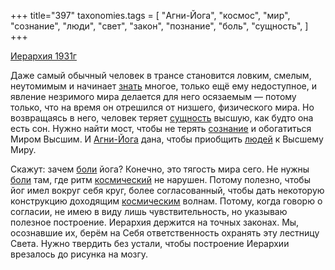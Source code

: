 +++
title="397"
taxonomies.tags = [
 "Агни-Йога",
 "космос",
 "мир",
 "сознание",
 "люди",
 "свет",
 "закон",
 "познание",
 "боль",
 "сущность",
]
+++

[Иерархия 1931г](/agni/1931)

Даже самый обычный человек в трансе становится ловким, смелым, неутомимым и начинает [знать](/tags/познание) многое, только ещё ему недоступное, и явление незримого мира делается для него осязаемым — потому только, что на время он отрешился от низшего, физического мира. Но возвращаясь в него, человек теряет [сущность](/tags/сущность) высшую, как будто она есть сон. Нужно найти мост, чтобы не терять [сознание](/tags/сознание) и обогатиться Миром Высшим. И [Агни-Йога](/tags/Агни-Йога) дана, чтобы приобщить [людей](/tags/люди) к Высшему Миру.   

Скажут: зачем [боли](/tags/боль) йога? Конечно, это тягость мира сего. Не нужны [боли](/tags/боль) там, где ритм [космический](/tags/космос) не нарушен. Потому полезно, чтобы йог имел вокруг себя круг, более согласованный, чтобы дать некоторую конструкцию доходящим [космическим](/tags/космос) волнам. Потому, когда говорю о согласии, не имею в виду лишь чувствительность, но указываю полезное построение. Иерархия держится на точных законах. Мы, осознавшие их, берём на Себя ответственность охранять эту лестницу Света. Нужно твердить без устали, чтобы построение Иерархии врезалось до рисунка на мозгу.   

